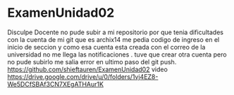# ExamenUnidad02
Disculpe Docente no pude subir a mi repositorio por que tenia dificultades con la cuenta de mi git que es archix14 me pedia codigo de ingreso en el inicio de seccion y como  esa cuenta esta creada con el correo de la universidad no me llega las notificaciones . tuve que crear otra cuenta pero no pude subirlo me salia error en ultimo paso del git push.
https://github.com/shieftauren/ExamenUnidad02
video
https://drive.google.com/drive/u/0/folders/1vj4EZ8-We5DCfSBAf3CN7XEgATHAur1K
